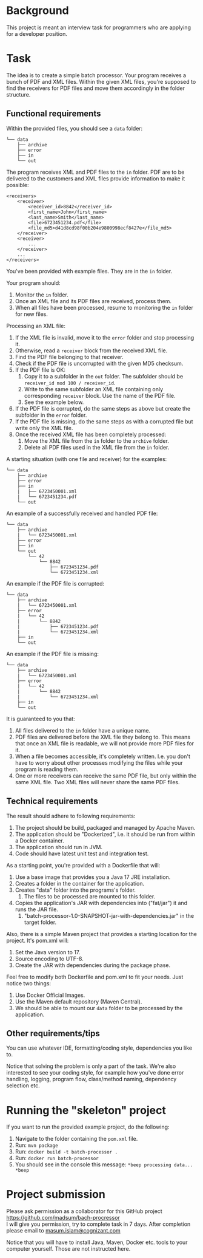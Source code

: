 # Background
This project is meant an interview task for programmers who are applying for a developer position.

# Task
The idea is to create a simple batch processor. Your program receives a bunch of PDF and XML files. Within the given XML files, you're supposed to find the receivers for PDF files and move them accordingly in the folder structure.

## Functional requirements
Within the provided files, you should see a `data` folder:
```
└── data
    ├── archive
    ├── error
    ├── in
    └── out
```

The program receives XML and PDF files to the `in` folder. PDF are to be delivered to the customers and XML files provide information to make it possible:
```
<receivers>
    <receiver>
        <receiver_id>8842</receiver_id>
        <first_name>John</first_name>
        <last_name>Smith</last_name>
        <file>6723451234.pdf</file>
        <file_md5>d41d8cd98f00b204e9800998ecf8427e</file_md5>
    </receiver>
    <receiver>
        ...
    </receiver>
    ...
</receivers>
```

You've been provided with example files. They are in the `in` folder.

Your program should:
1. Monitor the `in` folder.
1. Once an XML file and its PDF files are received, process them.
1. When all files have been processed, resume to monitoring the `in` folder for new files.

Processing an XML file:
1. If the XML file is invalid, move it to the `error` folder and stop processing it.
1. Otherwise, read a `receiver` block from the received XML file.
1. Find the PDF file belonging to that receiver.
1. Check if the PDF file is uncorrupted with the given MD5 checksum.
1. If the PDF file is OK:
   1. Copy it to a subfolder in the `out` folder. The subfolder should be `receiver_id mod 100 / receiver_id`.
   1. Write to the same subfolder an XML file containing only corresponding `receiver` block. Use the name of the PDF file.
   1. See the example below.
1. If the PDF file is corrupted, do the same steps as above but create the subfolder in the `error` folder.
1. If the PDF file is missing, do the same steps as with a corrupted file but write only the XML file.
1. Once the received XML file has been completely processed: 
   1. Move the XML file from the `in` folder to the `archive` folder.
   1. Delete all PDF files used in the XML file from the `in` folder.


A starting situation (with one file and receiver) for the examples:
```
└── data
    ├── archive
    ├── error
    ├── in
    |   ├── 6723450001.xml
    |   └── 6723451234.pdf
    └── out
```

An example of a successfully received and handled PDF file:
```
└── data
    ├── archive
    |   └── 6723450001.xml
    ├── error
    ├── in
    └── out
        └── 42
            └── 8842
                ├── 6723451234.pdf
                └── 6723451234.xml
```

An example if the PDF file is corrupted:
```
└── data
    ├── archive
    |   └── 6723450001.xml
    ├── error
    |   └── 42
    |       └── 8842
    |           ├── 6723451234.pdf
    |           └── 6723451234.xml
    ├── in
    └── out
```

An example if the PDF file is missing:
```
└── data
    ├── archive
    |   └── 6723450001.xml
    ├── error
    |   └── 42
    |       └── 8842
    |           └── 6723451234.xml
    ├── in
    └── out
```

It is guaranteed to you that:
1. All files delivered to the `in` folder have a unique name.
1. PDF files are delivered before the XML file they belong to. This means that once an XML file is readable, we will not provide more PDF files for it.
1. When a file becomes accessible, it's completely written. I.e. you don't have to worry about other processes modifying the files while your program is reading them.
1. One or more receivers can receive the same PDF file, but only within the same XML file. Two XML files will never share the same PDF files.

## Technical requirements
The result should adhere to following requirements:
1. The project should be build, packaged and managed by Apache Maven.
1. The application should be "Dockerized", i.e. it should be run from within a Docker container.
1. The application should run in JVM.
2. Code should have latest unit test and integration test.  

As a starting point, you're provided with a Dockerfile that will:
1. Use a base image that provides you a Java 17 JRE installation.
1. Creates a folder in the container for the application.
1. Creates "data" folder into the programs's  folder.
   1. The files to be processed are mounted to this folder.
1. Copies the application's JAR with dependencies into ("fat/jar") it and runs the JAR file.
   1. "batch-processor-1.0-SNAPSHOT-jar-with-dependencies.jar" in the target folder.

Also, there is a simple Maven project that provides a starting location for the project. It's pom.xml will:
1. Set the Java version to 17.
1. Source encoding to UTF-8.
1. Create the JAR with dependencies during the package phase.

Feel free to modify both Dockerfile and pom.xml to fit your needs. Just notice two things:
1. Use Docker Official Images.
1. Use the Maven default repository (Maven Central).
1. We should be able to mount our `data` folder to be processed by the application.

## Other requirements/tips
You can use whatever IDE, formatting/coding style, dependencies you like to.

Notice that solving the problem is only a part of the task. We're also interested to see your coding style, for example how you've done error handling, logging, program flow, class/method naming, dependency selection etc.

# Running the "skeleton" project
If you want to run the provided example project, do the following:
1. Navigate to the folder containing the `pom.xml` file.
2. Run: `mvn package`
3. Run: `docker build -t batch-processor .`
4. Run: `docker run batch-processor`
5. You should see in the console this message: `*beep processing data... *beep`

# Project submission
Please ask permission as a collaborator for this GitHub project https://github.com/madsum/bach-procressor  
I will give you permission, try to complete task in 7 days. After completion please email to masum.islam@cognizant.com   

Notice that you will have to install Java, Maven, Docker etc. tools to your computer yourself. Those are not instructed here.
